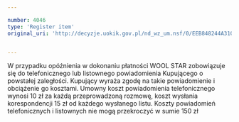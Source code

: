 ```yaml
---

number: 4046
type: 'Register item'
original_uri: 'http://decyzje.uokik.gov.pl/nd_wz_um.nsf/0/EEB848244A310875C1257ABE0040AB86?OpenDocument'


---
```


W przypadku opóźnienia w dokonaniu płatności WOOL STAR zobowiązuje się do telefonicznego lub listownego powiadomienia Kupującego o powstałej zaległości. Kupujący wyraża zgodę na takie powiadomienie i obciążenie go kosztami. Umowny koszt powiadomienia telefonicznego wynosi 10 zł za każdą przeprowadzoną rozmowę, koszt wysłania korespondencji 15 zł od każdego wysłanego listu. Koszty powiadomień telefonicznych i listownych nie mogą przekroczyć w sumie 150 zł
